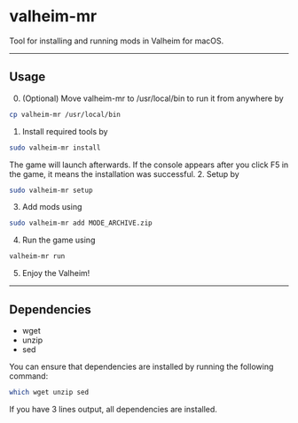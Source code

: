 # valheim-mr
Tool for installing and running mods in Valheim for macOS.

---
## Usage
0. (Optional) Move valheim-mr to /usr/local/bin to run it from anywhere by
```bash
cp valheim-mr /usr/local/bin
```
1. Install required tools by
```bash
sudo valheim-mr install
```
The game will launch afterwards. If the console appears after you click F5 in the game, it means the installation was successful.
2. Setup by
```bash
sudo valheim-mr setup
```
3. Add mods using
```bash
sudo valheim-mr add MODE_ARCHIVE.zip
```
4. Run the game using
```bash
valheim-mr run
```
5. Enjoy the Valheim!
---
## Dependencies
- wget
- unzip
- sed

You can ensure that dependencies are installed by running the following command:
```bash
which wget unzip sed
```
If you have 3 lines output, all dependencies are installed.
